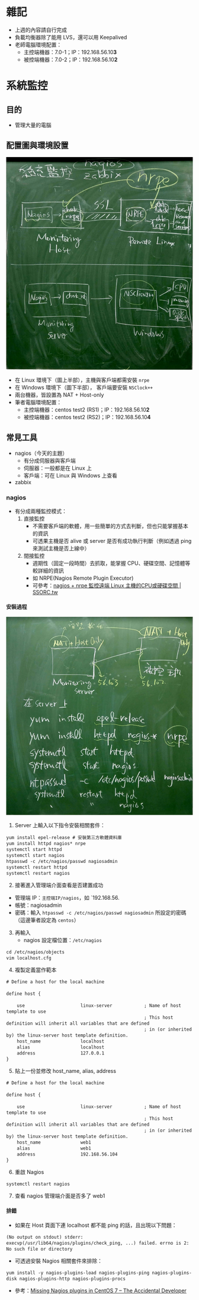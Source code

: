 # 雜記
* 上週的內容請自行完成
* 負載均衡器除了能用 LVS，還可以用 Keepalived
* 老師電腦環境配置：
  * 主控端機器：7.0-1；IP：192.168.56.10**3**
  * 被控端機器：7.0-2；IP：192.168.56.10**2**

# 系統監控
## 目的
* 管理大量的電腦

## 配置圖與環境設置
![](media/W11_nagios_environment.jpg)
* 在 Linux 環境下（圖上半部），主機與客戶端都需安裝 `nrpe`
* 在 Windows 環境下（圖下半部）， 客戶端要安裝 `NSClock++`
* 兩台機器，皆設置為 NAT + Host-only
* 筆者電腦環境配置：
  * 主控端機器：centos test2 (RS1)；IP：192.168.56.10**2**
  * 被控端機器：centos test2 (RS2)；IP：192.168.56.10**4**

## 常見工具
* nagios（今天的主題）
  * 有分成伺服器與客戶端
  * 伺服器：一般都是在 Linux 上
  * 客戶端：可在 Linux 與 Windows 上查看
* zabbix

### nagios
* 有分成兩種監控模式：
  1. 直接監控
     * 不需要客戶端的軟體，用一些簡單的方式去判斷，但也只能掌握基本的資訊
     * 可透果主機是否 alive 或 server 是否有成功執行判斷（例如透過 ping 來測試主機是否上線中）
  2. 間接監控
     * 週期性（固定一段時間）去抓取，能掌握 CPU、硬碟空間、記憶體等較詳細的資訊
     * 如 NRPE(Nagios Remote Plugin Executor)
     * 可參考：[nagios + nrpe 監控遠端 Linux 主機的CPU或硬碟空間 | SSORC.tw](https://ssorc.tw/1122)

#### 安裝過程
![](media/W11_nagios_command.jpg)

1. Server 上輸入以下指令安裝相關套件：
```
yum install epel-release # 安裝第三方軟體資料庫
yum install httpd nagios* nrpe
systemctl start httpd
systemctl start nagios
htpasswd -c /etc/nagios/passwd nagiosadmin
systemctl restart httpd
systemctl restart nagios
```

2. 接著進入管理端介面查看是否建置成功
  * 管理端 IP：`主控端IP/nagios`，如 `192.168.56.
  * 帳號：nagiosadmin
  * 密碼：輸入 `htpasswd -c /etc/nagios/passwd nagiosadmin` 所設定的密碼（這邊筆者設定為 `centos`）

3. 再輸入
   * nagios 設定檔位置：`/etc/nagios`
```
cd /etc/nagios/objects
vim localhost.cfg
```

4. 複製定義當作範本
```
# Define a host for the local machine

define host {

    use                     linux-server            ; Name of host template to use
                                                    ; This host definition will inherit all variables that are defined
                                                    ; in (or inherited by) the linux-server host template definition.
    host_name               localhost
    alias                   localhost
    address                 127.0.0.1
}
```

5. 貼上一份並修改 host_name, alias, address
```
# Define a host for the local machine

define host {

    use                     linux-server            ; Name of host template to use
                                                    ; This host definition will inherit all variables that are defined
                                                    ; in (or inherited by) the linux-server host template definition.
    host_name               web1
    alias                   web1
    address                 192.168.56.104
}
```

6. 重啟 Nagios
```
systemctl restart nagios
```

7. 查看 nagios 管理端介面是否多了 web1

#### 排錯
* 如果在 Host 頁面下連 localhost 都不能 ping 的話，且出現以下問題：
```
(No output on stdout) stderr: execvp(/usr/lib64/nagios/plugins/check_ping, ...) failed. errno is 2: No such file or directory
```
* 可透過安裝 Nagios 相關套件來排除：
```
yum install -y nagios-plugins-load nagios-plugins-ping nagios-plugins-disk nagios-plugins-http nagios-plugins-procs
```
* 參考：[Missing Nagios plugins in CentOS 7 – The Accidental Developer](https://osric.com/chris/accidental-developer/2016/12/missing-nagios-plugins-in-centos-7/)